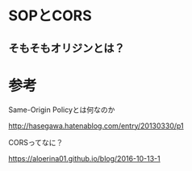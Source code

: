 # SOPとCORS

## そもそもオリジンとは？



# 参考

Same-Origin Policyとは何なのか

http://hasegawa.hatenablog.com/entry/20130330/p1



CORSってなに？

https://aloerina01.github.io/blog/2016-10-13-1